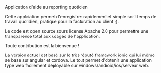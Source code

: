 Application d'aide au reporting quotidien

Cette applciation permet d'enregistrer rapidement et simple sont temps de travail quotidien, pratique pour la facturation au client ;).

Le code est open source sours license Apache 2.0 pour permettre une transparence total aux usagés de l'application.

Toute contribution est la bienvenue !

La version actuel est basé sur le très réputé framework ionic qui lui même se base sur angular et cordova. Le tout permet d'obtenir une application type web facilement déployable sur windows/android/ios/serveur web.


